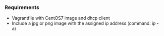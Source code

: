 ### Requirements
* Vagrantfile with CentOS7 image and dhcp client
* Include a jpg or png image with the assigned ip address (command: ip -a)

